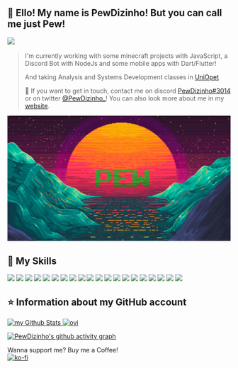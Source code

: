 ## 💜 Ello! My name is <strong>PewDizinho!</strong> But you can call me just <strong>Pew</strong>!
![](https://komarev.com/ghpvc/?username=PewDizinho&color=006bed&style=for-the-badge)
> I'm currently working with some minecraft projects with JavaScript, a Discord Bot with NodeJs and some mobile apps with Dart/Flutter!
> 
> And taking Analysis and Systems Development classes in [UniOpet](https://www.opet.com.br/#)
> 
> 💬 If you want to get in touch, contact me on discord [PewDizinho#3014](https://cnpcscripts.com/pew) or on twitter [@PewDizinho_](https://twitter.com/PewDizinho_)! You can also look more about me in my [website](https://pewdizinho.github.io/).

<img src="Background.png" min-width="200px" max-width="700px" width="700px" alt="Background">


## 🚀 My Skills
<div display="flex" id="icons">
<img   src="https://user-images.githubusercontent.com/25181517/117447155-6a868a00-af3d-11eb-9cfe-245df15c9f3f.png" width="80px">
<img   src="https://user-images.githubusercontent.com/25181517/183568594-85e280a7-0d7e-4d1a-9028-c8c2209e073c.png" width="80px">
 
<img   src="https://user-images.githubusercontent.com/25181517/186150365-da1eccce-6201-487c-8649-45e9e99435fd.png" width="80px">
<img   src="https://user-images.githubusercontent.com/25181517/186150304-1568ffdf-4c62-4bdc-9cf1-8d8efcea7c5b.png" width="80px">

<img   src="https://user-images.githubusercontent.com/25181517/192158954-f88b5814-d510-4564-b285-dff7d6400dad.png" width="80px">
<img   src="https://user-images.githubusercontent.com/25181517/183898674-75a4a1b1-f960-4ea9-abcb-637170a00a75.png" width="80px">
<img   src="https://user-images.githubusercontent.com/25181517/183898054-b3d693d4-dafb-4808-a509-bab54cf5de34.png" width="80px">

<img   src="https://user-images.githubusercontent.com/25181517/192108372-f71d70ac-7ae6-4c0d-8395-51d8870c2ef0.png" width="80px">
<img   src="https://user-images.githubusercontent.com/25181517/192108374-8da61ba1-99ec-41d7-80b8-fb2f7c0a4948.png" width="80px">

<img   src="https://user-images.githubusercontent.com/25181517/192108891-d86b6220-e232-423a-bf5f-90903e6887c3.png" width="80px">
<img   src="https://user-images.githubusercontent.com/25181517/192108892-6e9b5cdf-4e35-4a70-ad9a-801a93a07c1c.png" width="80px">
<img   src="https://user-images.githubusercontent.com/25181517/192108890-200809d1-439c-4e23-90d3-b090cf9a4eea.png" width="80px">


<img   src="https://github.com/marwin1991/profile-technology-icons/assets/136815194/02494c7c-de6a-43a6-9293-6369696842ed" width="80px">
<img   src="https://user-images.githubusercontent.com/25181517/189715289-df3ee512-6eca-463f-a0f4-c10d94a06b2f.png" width="80px">

<img   src="https://user-images.githubusercontent.com/25181517/121401671-49102800-c959-11eb-9f6f-74d49a5e1774.png" width="80px">

<img   src="https://user-images.githubusercontent.com/25181517/192106073-90fffafe-3562-4ff9-a37e-c77a2da0ff58.png" width="80px">

<img   src="https://user-images.githubusercontent.com/25181517/183570228-6a040b9f-3ddf-47a2-a201-743121dac664.png" width="80px">
<img   src="https://user-images.githubusercontent.com/25181517/183896128-ec99105a-ec1a-4d85-b08b-1aa1620b2046.png" width="80px">
<img   src="https://user-images.githubusercontent.com/25181517/117208736-bdedc080-adf5-11eb-912f-61c7d43705f6.png" width="80px">

<img   src="https://user-images.githubusercontent.com/25181517/193427941-9437dbbe-376f-40dc-9573-0ef5c02a26a7.png" width="80px">


</div>


## ⭐ Information about my GitHub account

<a href="https://github.com/PewDizinho">
 <img src="https://github-readme-stats.vercel.app/api?username=PewDizinho&include_all_commits=true&count_private=true&show_icons=true&line_height=20&title_color=2B5BBD&icon_color=1124BB&text_color=A1A1A1&bg_color=0,000000,130F40" alt="my Github Stats"/>

 
<img src="https://github-readme-stats.vercel.app/api/top-langs?username=PewDizinho&show_icons=true&locale=en&layout=compact&theme=chartreuse-dark" alt="ovi" width=355px/>
 
[![PewDizinho's github activity graph](https://github-readme-activity-graph.cyclic.app/graph?username=PewDizinho&theme=react-dark)](https://github.com/ashutosh00710/github-readme-activity-graph)
 
 
Wanna support me? Buy me a Coffee!
<br>
[![ko-fi](https://ko-fi.com/img/githubbutton_sm.svg)](https://ko-fi.com/E1E1BAPMC)
